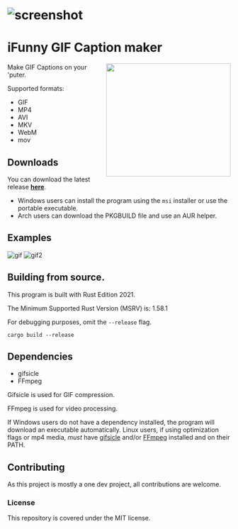 # ![screenshot](https://media.discordapp.net/attachments/690220522600267780/929755673011580938/unknown.png)

# iFunny GIF Caption maker

<img align="right" width="281" height="255" src="https://i.imgur.com/Gb3Aptm.gif">

Make GIF Captions on your 'puter. 

Supported formats: 
- GIF
- MP4 
- AVI
- MKV 
- WebM
- mov

## Downloads

You can download the latest release **[here](https://github.com/bltzxsd/unlustig/releases/latest)**.

- Windows users can install the program using the `msi` installer or use the portable executable.
- Arch users can download the PKGBUILD file and use an AUR helper. 

## Examples
![gif](https://media.discordapp.net/attachments/834076909557645335/929746951757496351/2VUqz.gif)
![gif2](https://media.discordapp.net/attachments/834076909557645335/929748427724701706/ezgif-2-5dbac32931.gif)

## Building from source.
This program is built with Rust Edition 2021. 

The Minimum Supported Rust Version (MSRV) is: 1.58.1

For debugging purposes, omit the `--release` flag.
```
cargo build --release 
```

## Dependencies

* gifsicle
* FFmpeg 

Gifsicle is used for GIF compression. 

FFmpeg is used for video processing.

If Windows users do not have a dependency installed, the program will download an executable automatically.
Linux users, if using optimization flags or mp4 media, *must* have [gifsicle](https://www.lcdf.org/gifsicle/) and/or [FFmpeg](https://www.ffmpeg.org/) installed and on their PATH.

## Contributing
As this project is mostly a one dev project, all contributions are welcome.

### License 
This repository is covered under the MIT license.
